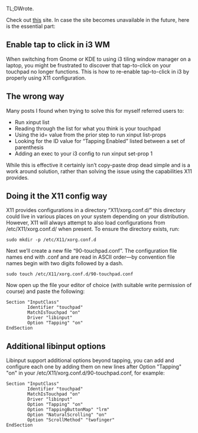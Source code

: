TL;DWrote. 

Check out [this](https://cravencode.com/post/essentials/enable-tap-to-click-in-i3wm/) site. In case the site becomes unavailable in the future, here is the essential part:

## Enable tap to click in i3 WM
When switching from Gnome or KDE to using i3 tiling window manager on a laptop, you might be frustrated to discover that tap-to-click on your touchpad no longer functions. This is how to re-enable tap-to-click in i3 by properly using X11 configuration.

## The wrong way
Many posts I found when trying to solve this for myself referred users to:

- Run xinput list
- Reading through the list for what you think is your touchpad
- Using the id= value from the prior step to run xinput list-props <device>
- Looking for the ID value for “Tapping Enabled” listed between a set of parenthesis
- Adding an exec to your i3 config to run xinput set-prop <device> <property> 1

While this is effective it certainly isn’t copy-paste drop dead simple and is a work around solution, rather than solving the issue using the capabilities X11 provides.

## Doing it the X11 config way
X11 provides configurations in a directory “X11/xorg.conf.d/” this directory could live in various places on your system depending on your distribution. However, X11 will always attempt to also load configurations from /etc/X11/xorg.conf.d/ when present. To ensure the directory exists, run:
```
sudo mkdir -p /etc/X11/xorg.conf.d
```
Next we’ll create a new file “90-touchpad.conf”. The configuration file names end with .conf and are read in ASCII order—by convention file names begin with two digits followed by a dash.
```
sudo touch /etc/X11/xorg.conf.d/90-touchpad.conf
```
Now open up the file your editor of choice (with suitable write permission of course) and paste the following:
```
Section "InputClass"
        Identifier "touchpad"
        MatchIsTouchpad "on"
        Driver "libinput"
        Option "Tapping" "on"
EndSection
```
## Additional libinput options
Libinput support additional options beyond tapping, you can add and configure each one by adding them on new lines after Option "Tapping" "on" in your /etc/X11/xorg.conf.d/90-touchpad.conf, for example:
```
Section "InputClass"
        Identifier "touchpad"
        MatchIsTouchpad "on"
        Driver "libinput"
        Option "Tapping" "on"
        Option "TappingButtonMap" "lrm"
        Option "NaturalScrolling" "on"
        Option "ScrollMethod" "twofinger"
EndSection
```

